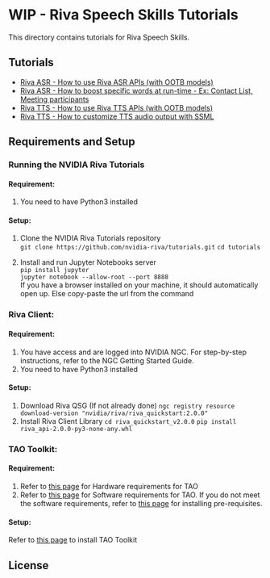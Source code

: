 # WIP - Riva Speech Skills Tutorials

This directory contains tutorials for Riva Speech Skills.

## Tutorials

- [Riva ASR - How to use Riva ASR APIs (with OOTB models)](asr-python-basics.ipynb)
- [Riva ASR - How to boost specific words at run-time - Ex: Contact List, Meeting participants](asr-python-advanced-wordboosting.ipynb)
- [Riva TTS - How to use Riva TTS APIs (with OOTB models)](tts-python-basics.ipynb)
- [Riva TTS - How to customize TTS audio output with SSML](tts-python-advanced-customizationwithssml.ipynb)

## Requirements and Setup

### Running the NVIDIA Riva Tutorials

#### Requirement:
1. You need to have Python3 installed 

#### Setup:
1. Clone the NVIDIA Riva Tutorials repository  
``git clone https://github.com/nvidia-riva/tutorials.git``
``cd tutorials``

2. Install and run Jupyter Notebooks server  
``pip install jupyter``  
``jupyter notebook --allow-root --port 8888``  
If you have a browser installed on your machine, it should automatically open up. Else copy-paste the url from the command

### Riva Client:

#### Requirement:
1. You have access and are logged into NVIDIA NGC. For step-by-step instructions, refer to the NGC Getting Started Guide.
2. You need to have Python3 installed 

#### Setup:
1. Download Riva QSG (If not already done)
``ngc registry resource download-version "nvidia/riva/riva_quickstart:2.0.0"``
2. Install Riva Client Library
``cd riva_quickstart_v2.0.0``
``pip install riva_api-2.0.0-py3-none-any.whl``

### TAO Toolkit:

#### Requirement:
1. Refer to [this page](https://docs.nvidia.com/tao/tao-toolkit/text/tao_toolkit_quick_start_guide.html#hardware) for Hardware requirements for TAO
2. Refer to [this page](https://docs.nvidia.com/tao/tao-toolkit/text/tao_toolkit_quick_start_guide.html#software-requirements) for Software requirements for TAO. If you do not meet the software requirements, refer to [this page](https://docs.nvidia.com/tao/tao-toolkit/text/tao_toolkit_quick_start_guide.html#installing-the-pre-requisites) for installing pre-requisites.

#### Setup:
Refer to [this page](https://docs.nvidia.com/tao/tao-toolkit/text/tao_toolkit_quick_start_guide.html#installing-tao-toolkit) to install TAO Toolkit

## License